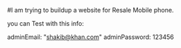 #I am trying to buildup a website for Resale Mobile phone.

you can Test with this info:

adminEmail: "shakib@khan.com"
adminPassword: 123456